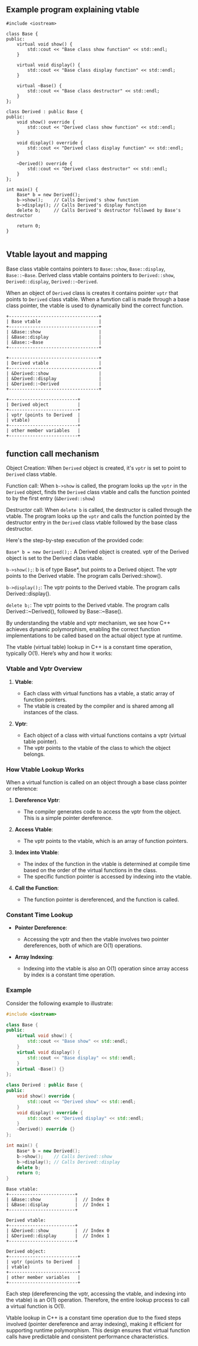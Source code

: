 ## Example program explaining vtable

```
#include <iostream>

class Base {
public:
    virtual void show() {
        std::cout << "Base class show function" << std::endl;
    }

    virtual void display() {
        std::cout << "Base class display function" << std::endl;
    }

    virtual ~Base() {
        std::cout << "Base class destructor" << std::endl;
    }
};

class Derived : public Base {
public:
    void show() override {
        std::cout << "Derived class show function" << std::endl;
    }

    void display() override {
        std::cout << "Derived class display function" << std::endl;
    }

    ~Derived() override {
        std::cout << "Derived class destructor" << std::endl;
    }
};

int main() {
    Base* b = new Derived();
    b->show();    // Calls Derived's show function
    b->display(); // Calls Derived's display function
    delete b;     // Calls Derived's destructor followed by Base's destructor

    return 0;
}


```

## Vtable layout and mapping
Base class vtable contains pointers to `Base::show`, `Base::display`, `Base::~Base`.
Derived class vtable contains pointers to `Derived::show`, `Derived::display`, `Derived::~Derived`.

When an object of `Derived` class is creates it contains pointer `vptr` that points to `Derived` class vtable. When 
a funvtion call is made through a base class pointer, the vtable is used to dynamically bind the correct function.

```
+----------------------------------+
| Base vtable                      |
+----------------------------------+
| &Base::show                      |
| &Base::display                   |
| &Base::~Base                     |
+----------------------------------+

+----------------------------------+
| Derived vtable                   |
+----------------------------------+
| &Derived::show                   |
| &Derived::display                |
| &Derived::~Derived               |
+----------------------------------+

+--------------------------+
| Derived object           |
+--------------------------+
| vptr (points to Derived  |
| vtable)                  |
+--------------------------+
| other member variables   |
+--------------------------+

```
## function call mechanism
Object Creation: When `Derived` object is created, it's `vptr` is set to point to `Derived` class vtable.

Function call: When `b->show` is called, the program looks up the `vptr` in the `Derived` object, finds the `Derived`
class vtable and calls the function pointed to by the first entry (`&Derived::show`)

Destructor call: When `delete b` is called, the destructor is called through the vtable. The program
looks up the `vptr` and calls the function pointed by the destructor entry in the `Derived` class vtable followed
by the base class destructor.

Here's the step-by-step execution of the provided code:

`Base* b = new Derived();:`
A Derived object is created.
vptr of the Derived object is set to the Derived class vtable.

`b->show();`:
b is of type Base*, but points to a Derived object.
The vptr points to the Derived vtable.
The program calls Derived::show().

`b->display();`:
The vptr points to the Derived vtable.
The program calls Derived::display().

`delete b;`:
The vptr points to the Derived vtable.
The program calls Derived::~Derived(), followed by Base::~Base().

By understanding the vtable and vptr mechanism, we see how C++ achieves dynamic polymorphism, enabling the correct function implementations to be called based on the actual object type at runtime.

The vtable (virtual table) lookup in C++ is a constant time operation, typically O(1). Here’s why and how it works:

### Vtable and Vptr Overview

1. **Vtable**:
    - Each class with virtual functions has a vtable, a static array of function pointers.
    - The vtable is created by the compiler and is shared among all instances of the class.

2. **Vptr**:
    - Each object of a class with virtual functions contains a vptr (virtual table pointer).
    - The vptr points to the vtable of the class to which the object belongs.

### How Vtable Lookup Works

When a virtual function is called on an object through a base class pointer or reference:

1. **Dereference Vptr**:
    - The compiler generates code to access the vptr from the object. This is a simple pointer dereference.

2. **Access Vtable**:
    - The vptr points to the vtable, which is an array of function pointers.

3. **Index into Vtable**:
    - The index of the function in the vtable is determined at compile time based on the order of the virtual functions in the class.
    - The specific function pointer is accessed by indexing into the vtable.

4. **Call the Function**:
    - The function pointer is dereferenced, and the function is called.

### Constant Time Lookup

- **Pointer Dereference**:
    - Accessing the vptr and then the vtable involves two pointer dereferences, both of which are O(1) operations.

- **Array Indexing**:
    - Indexing into the vtable is also an O(1) operation since array access by index is a constant time operation.

### Example

Consider the following example to illustrate:

```cpp
#include <iostream>

class Base {
public:
    virtual void show() {
        std::cout << "Base show" << std::endl;
    }
    virtual void display() {
        std::cout << "Base display" << std::endl;
    }
    virtual ~Base() {}
};

class Derived : public Base {
public:
    void show() override {
        std::cout << "Derived show" << std::endl;
    }
    void display() override {
        std::cout << "Derived display" << std::endl;
    }
    ~Derived() override {}
};

int main() {
    Base* b = new Derived();
    b->show();    // Calls Derived::show
    b->display(); // Calls Derived::display
    delete b;
    return 0;
}
```

```
Base vtable:
+-------------------------+
| &Base::show             |  // Index 0
| &Base::display          |  // Index 1
+-------------------------+

Derived vtable:
+-------------------------+
| &Derived::show          |  // Index 0
| &Derived::display       |  // Index 1
+-------------------------+
```

```
Derived object:
+--------------------------+
| vptr (points to Derived  |
| vtable)                  |
+--------------------------+
| other member variables   |
+--------------------------+
```
Each step (dereferencing the vptr, accessing the vtable, and indexing into the vtable) is an O(1) operation.
Therefore, the entire lookup process to call a virtual function is O(1). 

Vtable lookup in C++ is a constant time operation due to the fixed steps involved (pointer dereference and array indexing), making it efficient for supporting runtime polymorphism. This design ensures that virtual function calls have predictable and consistent performance characteristics.
